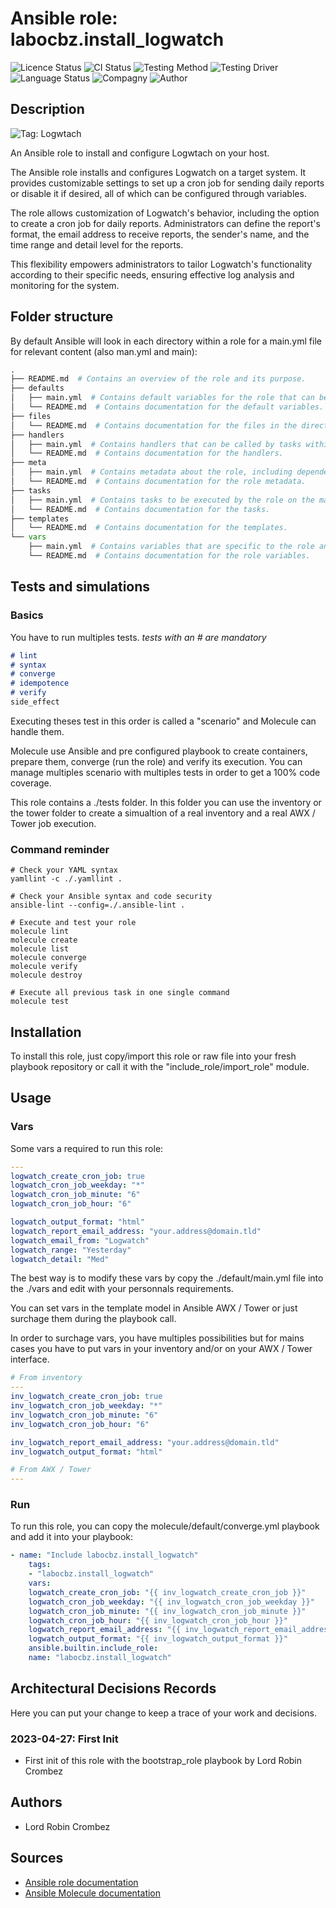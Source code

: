 # Ansible role: labocbz.install_logwatch

![Licence Status](https://img.shields.io/badge/licence-MIT-brightgreen)
![CI Status](https://img.shields.io/badge/CI-success-brightgreen)
![Testing Method](https://img.shields.io/badge/Testing%20Method-Ansible%20Molecule-blueviolet)
![Testing Driver](https://img.shields.io/badge/Testing%20Driver-docker-blueviolet)
![Language Status](https://img.shields.io/badge/language-Ansible-red)
![Compagny](https://img.shields.io/badge/Compagny-Labo--CBZ-blue)
![Author](https://img.shields.io/badge/Author-Lord%20Robin%20Cbz-blue)

## Description

![Tag: Logwtach](https://img.shields.io/badge/Tech-Logwtach-orange)

An Ansible role to install and configure Logwtach on your host.

The Ansible role installs and configures Logwatch on a target system. It provides customizable settings to set up a cron job for sending daily reports or disable it if desired, all of which can be configured through variables.

The role allows customization of Logwatch's behavior, including the option to create a cron job for daily reports. Administrators can define the report's format, the email address to receive reports, the sender's name, and the time range and detail level for the reports.

This flexibility empowers administrators to tailor Logwatch's functionality according to their specific needs, ensuring effective log analysis and monitoring for the system.

## Folder structure

By default Ansible will look in each directory within a role for a main.yml file for relevant content (also man.yml and main):

```PYTHON
.
├── README.md  # Contains an overview of the role and its purpose.
├── defaults
│   ├── main.yml  # Contains default variables for the role that can be overridden by users.
│   └── README.md  # Contains documentation for the default variables.
├── files
│   └── README.md  # Contains documentation for the files in the directory.
├── handlers
│   ├── main.yml  # Contains handlers that can be called by tasks within the role.
│   └── README.md  # Contains documentation for the handlers.
├── meta
│   ├── main.yml  # Contains metadata about the role, including dependencies and supported platforms.
│   └── README.md  # Contains documentation for the role metadata.
├── tasks
│   ├── main.yml  # Contains tasks to be executed by the role on the managed nodes.
│   └── README.md  # Contains documentation for the tasks.
├── templates
│   └── README.md  # Contains documentation for the templates.
└── vars
    ├── main.yml  # Contains variables that are specific to the role and are not meant to be overridden.
    └── README.md  # Contains documentation for the role variables.
```

## Tests and simulations

### Basics

You have to run multiples tests. *tests with an # are mandatory*

```MARKDOWN
# lint
# syntax
# converge
# idempotence
# verify
side_effect
```

Executing theses test in this order is called a "scenario" and Molecule can handle them.

Molecule use Ansible and pre configured playbook to create containers, prepare them, converge (run the role) and verify its execution.
You can manage multiples scenario with multiples tests in order to get a 100% code coverage.

This role contains a ./tests folder. In this folder you can use the inventory or the tower folder to create a simualtion of a real inventory and a real AWX / Tower job execution.

### Command reminder

```SHELL
# Check your YAML syntax
yamllint -c ./.yamllint .

# Check your Ansible syntax and code security
ansible-lint --config=./.ansible-lint .

# Execute and test your role
molecule lint
molecule create
molecule list
molecule converge
molecule verify
molecule destroy

# Execute all previous task in one single command
molecule test
```

## Installation

To install this role, just copy/import this role or raw file into your fresh playbook repository or call it with the "include_role/import_role" module.

## Usage

### Vars

Some vars a required to run this role:

```YAML
---
logwatch_create_cron_job: true
logwatch_cron_job_weekday: "*"
logwatch_cron_job_minute: "6"
logwatch_cron_job_hour: "6"

logwatch_output_format: "html"
logwatch_report_email_address: "your.address@domain.tld"
logwatch_email_from: "Logwatch"
logwatch_range: "Yesterday"
logwatch_detail: "Med"

```

The best way is to modify these vars by copy the ./default/main.yml file into the ./vars and edit with your personnals requirements.

You can set vars in the template model in Ansible AWX / Tower or just surchage them during the playbook call.

In order to surchage vars, you have multiples possibilities but for mains cases you have to put vars in your inventory and/or on your AWX / Tower interface.

```YAML
# From inventory
---
inv_logwatch_create_cron_job: true
inv_logwatch_cron_job_weekday: "*"
inv_logwatch_cron_job_minute: "6"
inv_logwatch_cron_job_hour: "6"

inv_logwatch_report_email_address: "your.address@domain.tld"
inv_logwatch_output_format: "html"

```

```YAML
# From AWX / Tower
---

```

### Run

To run this role, you can copy the molecule/default/converge.yml playbook and add it into your playbook:

```YAML
- name: "Include labocbz.install_logwatch"
    tags:
    - "labocbz.install_logwatch"
    vars:
    logwatch_create_cron_job: "{{ inv_logwatch_create_cron_job }}"
    logwatch_cron_job_weekday: "{{ inv_logwatch_cron_job_weekday }}"
    logwatch_cron_job_minute: "{{ inv_logwatch_cron_job_minute }}"
    logwatch_cron_job_hour: "{{ inv_logwatch_cron_job_hour }}"
    logwatch_report_email_address: "{{ inv_logwatch_report_email_address }}"
    logwatch_output_format: "{{ inv_logwatch_output_format }}"
    ansible.builtin.include_role:
    name: "labocbz.install_logwatch"
```

## Architectural Decisions Records

Here you can put your change to keep a trace of your work and decisions.

### 2023-04-27: First Init

* First init of this role with the bootstrap_role playbook by Lord Robin Crombez

## Authors

* Lord Robin Crombez

## Sources

* [Ansible role documentation](https://docs.ansible.com/ansible/latest/playbook_guide/playbooks_reuse_roles.html)
* [Ansible Molecule documentation](https://molecule.readthedocs.io/)
